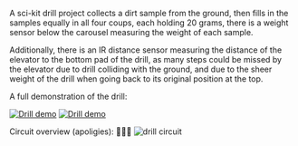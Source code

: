 A sci-kit drill project collects a dirt sample from the ground, then fills in the samples equally in all four coups, each holding 20 grams, there is a weight sensor below the carousel measuring the weight of each sample.

Additionally, there is an IR distance sensor measuring the distance of the elevator to the bottom pad of the drill, as many steps could be missed by the elevator due to drill colliding with the ground, and due to the sheer weight of the drill when going back to its original position at the top.

A full demonstration of the drill: 

[![Drill demo]()](https://youtu.be/H6HqsQK0O7s)
[![Drill demo](https://img.youtube.com/vi/H6HqsQK0O7s/0.jpg)](https://github.com/Hasan-Amkieh/sci-kit_drill/raw/main/drill%20video.mp4)

Circuit overview (apoligies): 🍝🍝🍝
![drill circuit](https://github.com/user-attachments/assets/34c9777f-c85b-4123-9600-d55ee2266779)
